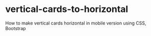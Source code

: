 # vertical-cards-to-horizontal
How to make vertical cards horizontal in mobile version
using CSS, Bootstrap
